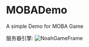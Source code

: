 # MOBADemo
A simple Demo for MOBA Game

服务器引擎: ![NoahGameFrame](https://github.com/ketoo/NoahGameFrame) 
